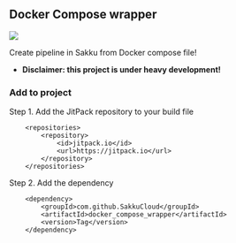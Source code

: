 ## Docker Compose wrapper

[![](https://jitpack.io/v/SakkuCloud/docker_compose_wrapper.svg)](https://jitpack.io/#SakkuCloud/docker_compose_wrapper)


Create pipeline in Sakku from Docker compose file!

*  **Disclaimer: this project is under heavy development!**


### Add to project

Step 1. Add the JitPack repository to your build file
```
	<repositories>
		<repository>
		    <id>jitpack.io</id>
		    <url>https://jitpack.io</url>
		</repository>
	</repositories>
```

Step 2. Add the dependency
```
	<dependency>
	    <groupId>com.github.SakkuCloud</groupId>
	    <artifactId>docker_compose_wrapper</artifactId>
	    <version>Tag</version>
	</dependency>
```
